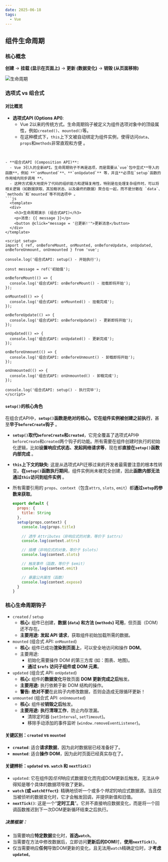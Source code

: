 ```yaml
---
date: 2025-06-18
tags:
  - Vue
---
```

## 组件生命周期

### 核心概念

**创建** -> **挂载 (显示在页面上)** -> **更新 (数据变化)** -> **销毁 (从页面移除)** 

![生命周期](https://pic-go-image-1363881366.cos.ap-chengdu.myqcloud.com/Image/%E7%94%9F%E5%91%BD%E5%91%A8%E6%9C%9F(%E6%94%B9).png)

### 选项式 vs 组合式

#### 对比概览

- **选项式API (Options API)**: 
  - Vue 2以来的传统方式。生命周期钩子被定义为组件选项对象中的顶级属性，例如`created()`、`mounted()`等。
  - 在这种模式下，`this`上下文被自动绑定为组件实例，使得访问`data`、`props`和`methods`非常直观和方便 。
  ```js
<template>
  <div>
    <h3>生命周期演示 (选项式API)</h3>
    <p>消息: {{ message }}</p>
    <button @click="message = '已更新!'">更新消息</button>
  </div>
</template>

<script>
export default {
  name: 'LifecycleDemoOptions',
  data() {
    console.log('选项式API: data()');
    return { message: '初始值' };
  },
  beforeCreate() {
    console.log('选项式API: beforeCreate() - 实例即将创建');
  },
  created() {
    console.log('选项式API: created() - 实例已创建');
  },
  beforeMount() {
    console.log('选项式API: beforeMount() - 挂载即将开始');
  },
  mounted() {
    console.log('选项式API: mounted() - 挂载完成');
  },
  beforeUpdate() {
    console.log('选项式API: beforeUpdate() - 更新即将开始');
  },
  updated() {
    console.log('选项式API: updated() - 更新完成');
  },
  beforeUnmount() {
    console.log('选项式API: beforeUnmount() - 卸载即将开始');
  },
  unmounted() {
    console.log('选项式API: unmounted() - 卸载完成');
  }
}
</script>
```

- **组合式API (Composition API)**: 
  - Vue 3引入的全新API。生命周期钩子不再是选项，而是需要从`vue`包中显式**导入的函数**，例如 **`onMounted`**、**`onUpdated`** 等，并且**必须在`setup`函数的作用域内同步调用 **。
  - 这种方式极大地提升了代码的组织能力和逻辑复用性，特别是在处理复杂组件时，可以将相关逻辑（如数据获取、其加载状态、以及最终的数据）聚合在一起，而不是分散在 `data`、`methods`和`mounted`等不同选项中 。
```js
  <template>
  <div>
    <h3>生命周期演示 (组合式API)</h3>
    <p>消息: {{ message }}</p>
    <button @click="message = '已更新!'">更新消息</button>
  </div>
</template>

<script setup>
import { ref, onBeforeMount, onMounted, onBeforeUpdate, onUpdated, onBeforeUnmount, onUnmounted } from 'vue';

console.log('组合式API: setup() - 开始执行');

const message = ref('初始值');

onBeforeMount(() => {
  console.log('组合式API: onBeforeMount() - 挂载即将开始');
});

onMounted(() => {
  console.log('组合式API: onMounted() - 挂载完成');
});

onBeforeUpdate(() => {
  console.log('组合式API: onBeforeUpdate() - 更新即将开始');
});

onUpdated(() => {
  console.log('组合式API: onUpdated() - 更新完成');
});

onBeforeUnmount(() => {
  console.log('组合式API: onBeforeUnmount() - 卸载即将开始');
});

onUnmounted(() => {
  console.log('组合式API: onUnmounted() - 卸载完成');
});

console.log('组合式API: setup() - 执行完毕');
</script>
```



#### `setup()`的核心角色

在组合式API中，**`setup()`函数是绝对的核心。**它在**组件实例被创建之前执行**，甚至**早于`beforeCreate`钩子** 。

- **`setup()`取代`beforeCreate`和`created`**，它完全覆盖了选项式API中`beforeCreate`和`created`两个钩子的功能。所有需要在组件创建时执行的初始化逻辑，比如**设置响应式状态、发起网络请求等**，现在都**直接在`setup()`函数内部完成** 。

- **`this`上下文的缺失**: 这是从选项式API迁移过来的开发者最需要注意的根本性转变。**在`setup()`函数执行期间**，组件实例尚未被完全创建，因此**函数内部无法通过`this`访问到组件实例** 。

- 所有需要引用的  `props`、`context`（包含`attrs`, `slots`, `emit`）都**通过`setup`的参数来获取**。

  ```js
  export default {
    props: {
      title: String
    },
    setup(props,context) {
      console.log(props.title)
        
      // 透传 Attributes（非响应式的对象，等价于 $attrs）
      console.log(context.attrs)
  
      // 插槽（非响应式的对象，等价于 $slots）
      console.log(context.slots)
  
      // 触发事件（函数，等价于 $emit）
      console.log(context.emit)
  
      // 暴露公共属性（函数）
      console.log(context.expose)
    }
  }
  ```

  



### 核心生命周期钩子

- `created` / `setup`
  - **核心:** 组件已创建，**数据 (`data`) 和方法 (`methods`) 可用**，但页面（DOM）还不存在。
  - **主要用途:** **发起 API 请求**，获取组件初始加载所需的数据。
- `mounted` (组合式 API: `onMounted`)
  - **核心:** 组件已成功**渲染到页面上**，可以安全地访问和操作 **DOM**。
  - 主要用途:
    - 初始化需要操作 DOM 的第三方库 (如：图表、地图)。
    - **通过 `$refs` 访问子组件或 DOM 元素**。
- `updated` (组合式 API: `onUpdated`)
  - **核心:** 组件的**数据变化**导致页面 **DOM 更新完成之后**触发。
  - **主要用途:** 执行依赖于新 DOM 结构的操作。
  -  **警告:** **绝对不要**在此钩子内修改数据，否则会造成无限循环更新！
- `unmounted` (组合式 API: `onUnmounted`)
  - **核心:** 组件被**销毁之后**触发。
  - **主要用途:** **执行清理工作**，防止内存泄漏。
    - 清除定时器 (`setInterval`, `setTimeout`)。
    - 移除手动添加的事件监听 (`window.removeEventListener`)。



#### 关键区别：`created` vs `mounted`

- **`created`**: 适合**请求数据**，因为此时数据层已经准备好了。
- **`mounted`**: 适合**操作 DOM**，因为此时页面已经真实存在了。


#### 关键辨析：`updated` vs. `watch` 和 `nextTick()`

- `updated`: 它在组件因*任何*响应式数据变化而完成DOM更新后触发。无法从中得知是哪个具体的数据项导致了更新。
- **`watch` (或 `watchEffect`)**: 精确地侦听一个或多个*特定*的响应式数据源。当且仅当被侦听的数据变化时，它才会触发回调，并提供新值和旧值。
- **`nextTick()`**: 这是一个“**定时工具**”。它并不直接响应数据变化，而是将一个回调函数推迟到下一次DOM更新循环结束之后执行。

##### **决策框架**：

- 当需要响应**特定数据**变化时，**首选`watch`**。
- 当需要在方法中修改数据后，立即访问**更新后的DOM**时，**使用`nextTick()`**。
- 仅当需要响应**任何**导致DOM更新的变化，且无法用`watch`精确定位时，才**考虑`updated`**。